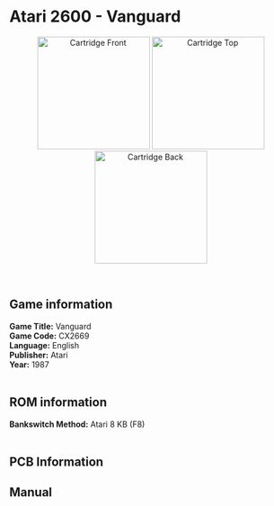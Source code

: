 # Atari 2600 - Vanguard

<p align="center" width="100%">
	<img src="https://archive.org/download/A26_VANGUARD_CX2669/01_LABEL_FRONT.JPG" alt="Cartridge Front" width="200"/>
	<img src="https://archive.org/download/A26_VANGUARD_CX2669/02_LABEL_TOP.JPG" alt="Cartridge Top" width="200"/>
	<img src="https://archive.org/download/A26_VANGUARD_CX2669/03_CARTRIDGE_BACK.JPG" alt="Cartridge Back" width="200"/>
</p> <br/>

## Game information

**Game Title:** Vanguard <br/>
**Game Code:** CX2669 <br/>
**Language:** English <br/>
**Publisher:** Atari <br/>
**Year:** 1987 <br/>
<br/>

## ROM information

**Bankswitch Method:** Atari 8 KB (F8) <br/>
<br/>

## PCB Information


## Manual

